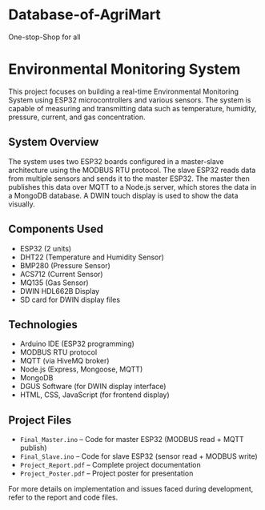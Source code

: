 # Database-of-AgriMart
One-stop-Shop for all

# Environmental Monitoring System

This project focuses on building a real-time Environmental Monitoring System using ESP32 microcontrollers and various sensors. The system is capable of measuring and transmitting data such as temperature, humidity, pressure, current, and gas concentration.

## System Overview

The system uses two ESP32 boards configured in a master-slave architecture using the MODBUS RTU protocol. The slave ESP32 reads data from multiple sensors and sends it to the master ESP32. The master then publishes this data over MQTT to a Node.js server, which stores the data in a MongoDB database. A DWIN touch display is used to show the data visually.

## Components Used

- ESP32 (2 units)
- DHT22 (Temperature and Humidity Sensor)
- BMP280 (Pressure Sensor)
- ACS712 (Current Sensor)
- MQ135 (Gas Sensor)
- DWIN HDL662B Display
- SD card for DWIN display files

## Technologies

- Arduino IDE (ESP32 programming)
- MODBUS RTU protocol
- MQTT (via HiveMQ broker)
- Node.js (Express, Mongoose, MQTT)
- MongoDB
- DGUS Software (for DWIN display interface)
- HTML, CSS, JavaScript (for frontend display)

## Project Files

- `Final_Master.ino` – Code for master ESP32 (MODBUS read + MQTT publish)
- `Final_Slave.ino` – Code for slave ESP32 (sensor read + MODBUS write)
- `Project_Report.pdf` – Complete project documentation
- `Project_Poster.pdf` – Project poster for presentation

For more details on implementation and issues faced during development, refer to the report and code files.
